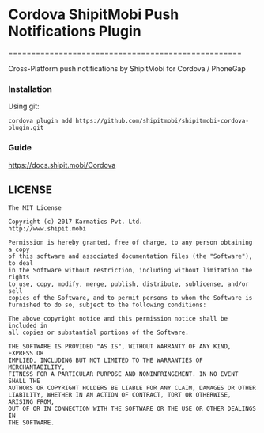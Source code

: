 # Cordova ShipitMobi Push Notifications Plugin
===================================================

Cross-Platform push notifications by ShipitMobi for Cordova / PhoneGap

### Installation

Using git:

```
cordova plugin add https://github.com/shipitmobi/shipitmobi-cordova-plugin.git
```

### Guide

https://docs.shipit.mobi/Cordova


## LICENSE

	The MIT License
	
	Copyright (c) 2017 Karmatics Pvt. Ltd.
	http://www.shipit.mobi
	
	Permission is hereby granted, free of charge, to any person obtaining a copy
	of this software and associated documentation files (the "Software"), to deal
	in the Software without restriction, including without limitation the rights
	to use, copy, modify, merge, publish, distribute, sublicense, and/or sell
	copies of the Software, and to permit persons to whom the Software is
	furnished to do so, subject to the following conditions:
	
	The above copyright notice and this permission notice shall be included in
	all copies or substantial portions of the Software.
	
	THE SOFTWARE IS PROVIDED "AS IS", WITHOUT WARRANTY OF ANY KIND, EXPRESS OR
	IMPLIED, INCLUDING BUT NOT LIMITED TO THE WARRANTIES OF MERCHANTABILITY,
	FITNESS FOR A PARTICULAR PURPOSE AND NONINFRINGEMENT. IN NO EVENT SHALL THE
	AUTHORS OR COPYRIGHT HOLDERS BE LIABLE FOR ANY CLAIM, DAMAGES OR OTHER
	LIABILITY, WHETHER IN AN ACTION OF CONTRACT, TORT OR OTHERWISE, ARISING FROM,
	OUT OF OR IN CONNECTION WITH THE SOFTWARE OR THE USE OR OTHER DEALINGS IN
	THE SOFTWARE.
